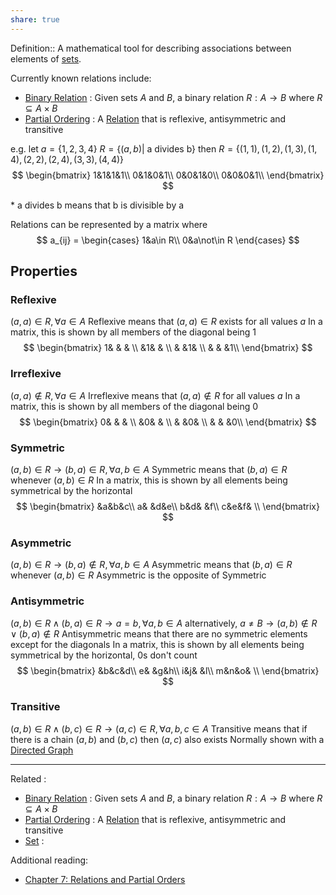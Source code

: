 ```yaml
---
share: true
---
```



Definition:: A mathematical tool for describing associations between elements of [sets](Set.md).

Currently known relations include:
- [Binary Relation](./Binary%20Relation.md) : Given sets $A$ and $B$, a binary relation $R:A\to B$ where $R \subseteq A \times B$
- [Partial Ordering](./Partial%20Ordering.md) : A [Relation](Relation.md) that is reflexive, antisymmetric and transitive

e.g.
$\text{let } a = \{1, 2, 3, 4\}$
$R = \{(a, b)|\text{ a divides b}\}$
then $R = \{(1,1),(1,2),(1,3),(1,4),(2,2),(2,4),(3,3),(4,4)\}$
$$
\begin{bmatrix}
1&1&1&1\\
0&1&0&1\\
0&0&1&0\\
0&0&0&1\\
\end{bmatrix}
$$

\* $\text{a divides b}$ means that $\text{b}$ is divisible by $\text{a}$

Relations can be represented by a matrix where
$$
a_{ij} = \begin{cases}
1&a\in R\\
0&a\not\in R
\end{cases}
$$

## Properties
### Reflexive
$(a,a)\in R, \forall a\in A$
Reflexive means that $(a, a) \in R$ exists for all values $a$
In a matrix, this is shown by all members of the diagonal being $1$
$$
\begin{bmatrix}
1& & & \\
 &1& & \\
 & &1& \\
 & & &1\\
\end{bmatrix}
$$
### Irreflexive
$(a,a)\not\in R, \forall a\in A$
Irreflexive means that $(a, a) \not\in R$ for all values $a$
In a matrix, this is shown by all members of the diagonal being $0$
$$
\begin{bmatrix}
0& & & \\
 &0& & \\
 & &0& \\
 & & &0\\
\end{bmatrix}
$$

### Symmetric
$(a,b)\in R\to (b,a)\in R,\forall a,b\in A$
Symmetric means that $(b,a)\in R$ whenever $(a,b)\in R$
In a matrix, this is shown by all elements being symmetrical by the horizontal
$$
\begin{bmatrix}
 &a&b&c\\
a& &d&e\\
b&d& &f\\
c&e&f& \\
\end{bmatrix}
$$

### Asymmetric
$(a,b)\in R\to (b,a)\not\in R,\forall a,b\in A$
Asymmetric means that $(b,a)\in R$ whenever $(a,b)\in R$
Asymmetric is the opposite of Symmetric

### Antisymmetric
$(a,b)\in R\land (b,a)\in R \to a=b,\forall a,b\in A$
alternatively,
$a \not= B \to (a,b)\not\in R\lor (b,a)\not\in R$
Antisymmetric means that there are no symmetric elements except for the diagonals
In a matrix, this is shown by all elements being symmetrical by the horizontal, $0$s don't count
$$
\begin{bmatrix}
 &b&c&d\\
e& &g&h\\
i&j& &l\\
m&n&o& \\
\end{bmatrix}
$$

### Transitive
$(a,b)\in R \land (b,c)\in R \to (a,c)\in R,\forall a,b,c\in A$
Transitive means that if there is a chain $(a,b)$ and $(b,c)$ then $(a,c)$ also exists
Normally shown with a [Directed Graph](./Directed%20Graph.md)

---

Related :
- [Binary Relation](./Binary%20Relation.md) : Given sets $A$ and $B$, a binary relation $R:A\to B$ where $R \subseteq A \times B$
- [Partial Ordering](./Partial%20Ordering.md) : A [Relation](Relation.md) that is reflexive, antisymmetric and transitive
- [Set](Set.md) : 

Additional reading:
- [Chapter 7: Relations and Partial Orders](./Credenza/Chapter%207:%20Relations%20and%20Partial%20Orders.md)

